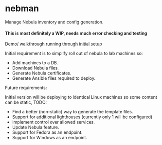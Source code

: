 # nebman
Manage Nebula inventory and config generation.

#### This is most definitely a WIP, needs much error checking and testing ####

[Demo/ walkthrough running through initial setup](https://gerryr.com/posts/nebman-nebula-manager/)

Initial requirement is to simplify roll out of nebula to lab machines so:
- Add machines to a DB.
- Download Nebula files.
- Generate Nebula certificates.
- Generate Ansible files required to deploy.

Future requirements:

Initial version will be deploying to identical Linux machines so some content can be static, TODO:
- Find a better (non-static) way to generate the template files.
- Support for additional lighthouses (currently only 1 will be configured)
- Implement control over allowed services.
- Update Nebula feature.
- Support for Fedora as an endpoint.
- Support for Windows as an endpoint.


